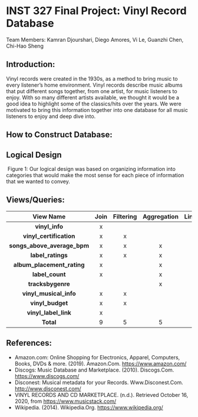 # INST 327 Final Project: Vinyl Record Database <br>

Team Members: Kamran Djourshari, Diego Amores, Vi Le, Guanzhi Chen, Chi-Hao Sheng <br>

## Introduction:

Vinyl records were created in the 1930s, as a method to bring music to every listener’s home environment. Vinyl records describe music albums that put different songs together, from one artist, for music listeners to enjoy. With so many different artists available, we thought it would be a good idea to highlight some of the classics/hits over the years. We were motivated to bring this information together into one database for all music listeners to enjoy and deep dive into.

## How to Construct Database:


## Logical Design

![]()
Figure 1: Our logical design was based on organizing information into categories that would make the most sense for each piece of information that we wanted to convey. <br>

## Views/Queries:
|              View Name              |    Join     |    Filtering    |    Aggregation    |    Linking    |    Subquery    |
|:-----------------------------------:|:-----------:|:---------------:|:-----------------:|:-------------:|:--------------:|
|          **vinyl_info**             |      x      |                 |                   |               |                |
|      **vinyl_certification**        |      x      |        x        |                   |               |                |
|     **songs_above_average_bpm**     |      x      |        x        |         x         |               |        x       |
|         **label_ratings**           |      x      |        x        |         x         |       x       |                |
|    **album_placement_rating**       |      x      |                 |         x         |               |        x       |
|           **label_count**           |      x      |                 |         x         |               |                |
|          **tracksbygenre**          |             |                 |         x         |               |                |
|       **vinyl_musical_info**        |      x      |        x        |                   |               |                |
|          **vinyl_budget**           |      x      |        x        |                   |               |                |
|       **vinyl_label_link**          |      x      |                 |                   |               |                |
|              **Total**              |      9      |        5        |         5         |       2       |        2       |

## References:
- Amazon.com: Online Shopping for Electronics, Apparel, Computers, Books, DVDs & more. (2019). Amazon.Com. https://www.amazon.com/
- Discogs: Music Database and Marketplace. (2010). Discogs.Com. https://www.discogs.com/
- Disconest: Musical metadata for your Records. Www.Disconest.Com. http://www.disconest.com/
- VINYL RECORDS AND CD MARKETPLACE. (n.d.). Retrieved October 16, 2020, from https://www.musicstack.com/
- Wikipedia. (2014). Wikipedia.Org. https://www.wikipedia.org/
